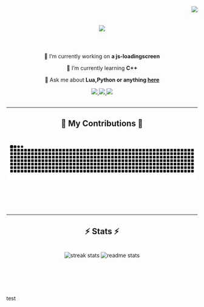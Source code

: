 <img align="right" src="https://api.visitorbadge.io/api/visitors?path=JesusScripts&label=VISITORS&countColor=%23555555&style=flat-square" />

<h1 align="center">
<img src="https://readme-typing-svg.herokuapp.com?font=Righteous&size=35&duration=4000&pause=1000&color=C9C5BA&random=false&center=true&vCenter=true&width=1200&height=100&lines=Hello+there%F0%9F%91%8B;I'm+Jesus%2C+and+I+find+joy+in+creating+scripts+in+the+Fivem+environment.;" />

</h1>

<br/>

<div align="center">
 
 🔭 I’m currently working on **a js-loadingscreen**
 
 🌱 I’m currently learning **C++**

💬 Ask me about **Lua,Python or anything [here](https://discord.gg/seE7hQ43)**

 </div>
 
<div align="center"> 
  <a href="https://www.paypal.me/jesusturek" target="_blank">
    <img src="https://img.shields.io/badge/Support%20me-%23003087?style=for-the-badge&logo=paypal" />
  </a>
  <a href="https://discord.gg/seE7hQ43" target="_blank">
    <img src="https://img.shields.io/badge/Support%20server-cfc9bf?style=for-the-badge&logo=discord" target="_blank" />
  </a>
  <a href="https://jesusscripts.tebex.io" target="_blank">
     <img src="https://img.shields.io/badge/Tebex-cfc9bf?style=for-the-badge&color=%2320336B" target="_blank" />
  </a>
</div>

<br/>
<hr/>

<div align="center">
  <h2>🐍 My Contributions 🐍</h2>
  <br>

<img alt="snake eating my contributions" src="https://raw.githubusercontent.com/JesusScripts/JesusScripts/output/github-contribution-grid-snake-dark.svg?palette=github-dark" />

  
  <br/><br/><br/>
</div>

<hr/>

<h2 align="center">⚡ Stats ⚡</h2>
<br>
<div align=center>
<img width=390 src="https://github-readme-stats.vercel.app/api/top-langs/?username=JesusScripts&layout=compact&border_color=c9c5ba&bg_color=242525&text_color=c9c5ba&title_color=c9c5ba" alt="streak stats"/>

  <img width=390 src="https://github-readme-stats.vercel.app/api?username=JesusScripts&border_color=c9c5ba&bg_color=242525&text_color=c9c5ba&title_color=c9c5ba" alt="readme stats" />
</div>

<br/><br/>

<br/>

<br/>
test